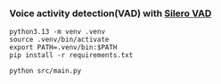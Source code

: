 ### Voice activity detection(VAD) with [Silero VAD](https://github.com/snakers4/silero-vad)

```
python3.13 -m venv .venv
source .venv/bin/activate
export PATH=.venv/bin:$PATH
pip install -r requirements.txt

python src/main.py
```
